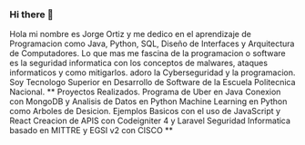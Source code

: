 ### Hi there 👋
Hola mi nombre es Jorge Ortiz y me dedico en el aprendizaje de Programacion como Java, Python, SQL, Diseño de Interfaces y Arquitectura de Computadores. Lo que mas me fascina de la programacion o software es la seguridad informatica con los conceptos de malwares, ataques informaticos y como mitigarlos. adoro la Cyberseguridad y la programacion. Soy Tecnologo Superior en Desarrollo de Software de la Escuela Politecnica Nacional.
**
Proyectos Realizados.
Programa de Uber en Java
Conexion con MongoDB y Analisis de Datos en Python
Machine Learning en Python como Arboles de Desicion.
Ejemplos Basicos con el uso de JavaScript y React
Creacion de APIS con Codeigniter 4 y Laravel
Seguridad Informatica basado en MITTRE y EGSI v2 con CISCO
**
<!--
**JorgeOrtiz121/JorgeOrtiz121** is a ✨ _special_ ✨ repository because its `README.md` (this file) appears on your GitHub profile.

Here are some ideas to get you started:

- 🔭 I’m currently working on ...
- 🌱 I’m currently learning ...
- 👯 I’m looking to collaborate on ...
- 🤔 I’m looking for help with ...
- 💬 Ask me about ...
- 📫 How to reach me: ...
- 😄 Pronouns: ...
- ⚡ Fun fact: ...
-->
